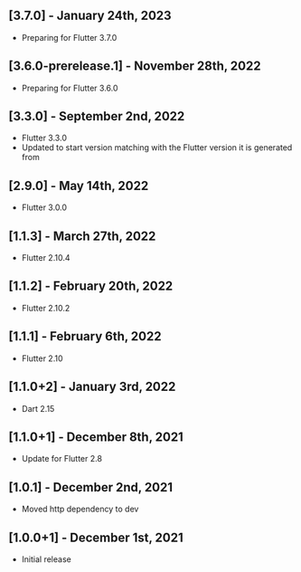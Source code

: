 ## [3.7.0] - January 24th, 2023

* Preparing for Flutter 3.7.0


## [3.6.0-prerelease.1] - November 28th, 2022

* Preparing for Flutter 3.6.0


## [3.3.0] - September 2nd, 2022

* Flutter 3.3.0
* Updated to start version matching with the Flutter version it is generated from


## [2.9.0] - May 14th, 2022

* Flutter 3.0.0


## [1.1.3] - March 27th, 2022

* Flutter 2.10.4


## [1.1.2] - February 20th, 2022

* Flutter 2.10.2


## [1.1.1] - February 6th, 2022

* Flutter 2.10


## [1.1.0+2] - January 3rd, 2022

* Dart 2.15


## [1.1.0+1] - December 8th, 2021

* Update for Flutter 2.8


## [1.0.1] - December 2nd, 2021

* Moved http dependency to dev


## [1.0.0+1] - December 1st, 2021

* Initial release

